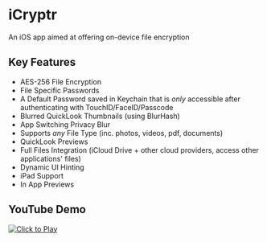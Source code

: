 # iCryptr
An iOS app aimed at offering on-device file encryption 

## Key Features
* AES-256 File Encryption
* File Specific Passwords
* A Default Password saved in Keychain that is _only_ accessible after authenticating with TouchID/FaceID/Passcode
* Blurred QuickLook Thumbnails (using BlurHash)
* App Switching Privacy Blur
* Supports _any_ File Type (inc. photos, videos, pdf, documents)
* QuickLook Previews
* Full Files Integration (iCloud Drive + other cloud providers, access other applications' files)
* Dynamic UI Hinting
* iPad Support
* In App Previews

## YouTube Demo
[![Click to Play](https://img.youtube.com/vi/0mv4je7gfVA/0.jpg)](https://www.youtube.com/watch?v=0mv4je7gfVA)
